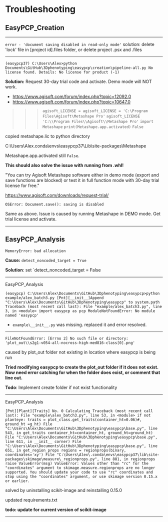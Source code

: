 # Troubleshooting

## EasyPCP_Creation

---

`error - 'document saving disabled in read-only mode'`
solution: delete 'lock' file in [project id].files folder, or delete project .psx and .files 

----

`(easypcp37) C:\Users\Alex>python Documents\GitHub\3Dphenotyping\easypcp\creation\pipeline-all.py
No license found.
Details: No license for product (-1)`

**Solution:** Request 30-day trial code and activate. Demo mode will NOT work.

- https://www.agisoft.com/forum/index.php?topic=12092.0
- https://www.agisoft.com/forum/index.php?topic=10647.0

>>> `agisoft_LICENSE = agisoft_LICENSE = 'C:\Program Files\Agisoft\Metashape Pro'`
>>> `agisoft_LICENSE`
>>> `'C:\\Program Files\\Agisoft\\Metashape Pro'`
>>> `import Metashape`
>>> `print(Metashape.app.activated)`
>>> `False`
>>
>>

copied metashape.lic to python directory 

C:\Users\Alex\.conda\envs\easypcp37\Lib\site-packages\Metashape

Metashape.app.activated still `False`.

**This should also solve the issue with running from .whl!**

"You can try Agisoft Metashape software either in demo mode (export and save functions are blocked) or test it in full function mode with 30-day trial license for free."

https://www.agisoft.com/downloads/request-trial/

`OSError: Document.save(): saving is disabled`

Same as above. Issue is caused by running Metashape in DEMO mode. Get trial license and activate.

---

## EasyPCP_Analysis

`MemoryError: bad allocation`

**Cause:** `detect_noncoded_target = True`

**Solution**: set `detect_noncoded_target = False

---

EasyPCP_Analysis

`(easypcp) C:\Users\Alex\Documents\GitHub\3Dphenotyping\easypcp>python example/alex_batch3.py
[Pnt][__init__]Append "C:\Users\Alex\Documents\GitHub\3Dphenotyping\easypcp" to system.path
Traceback (most recent call last):
  File "example/alex_batch3.py", line 3, in <module>
    import easypcp as pcp
ModuleNotFoundError: No module named 'easypcp'`

- `example\__init__.py` was missing. replaced it and error resolved.

---

`FileNotFoundError: [Errno 2] No such file or directory: 'plot_out\\s2g1-v054-all-nocross-high-med816-class[0].png'`

caused by plot_out folder not existing in location where easypcp is being run

**Tried modifying easypcp to create the plot_out folder if it does not exist. Now need error catching for when the folder does exist, or comment that line out.**

**Todo**: Implement create folder if not exist functionality

---

EasyPCP_Analysis

`[Pnt][Plant][Traits] No. 0 Calculating
Traceback (most recent call last):
  File "example\alex_batch3.py", line 53, in <module>
    if not planteye: traits = plot_class.get_traits(container_ht=0.06)#, ground_ht =g_ht)
  File "C:\Users\Alex\Documents\GitHub\3Dphenotyping\easypcp\base.py", line 543, in get_traits
    container_ht=container_ht, ground_ht=ground_ht)
  File "C:\Users\Alex\Documents\GitHub\3Dphenotyping\easypcp\base.py", line 611, in __init__
    corner)
  File "C:\Users\Alex\Documents\GitHub\3Dphenotyping\easypcp\base.py", line 651, in get_region_props
    regions = regionprops(binary, coordinates='xy')
  File "C:\Users\Alex\.conda\envs\easypcp37\lib\site-packages\skimage\measure\_regionprops.py", line 881, in regionprops
    raise ValueError(msg)
ValueError: Values other than "rc" for the "coordinates" argument to skimage.measure.regionprops are no longer supported. You should update your code to use "rc" coordinates and stop using the "coordinates" argument, or use skimage version 0.15.x or earlier.`

solved by uninstalling scikit-image and reinstalling 0.15.0 

updated requirements.txt 

**todo: update for current version of scikit-image**

---

